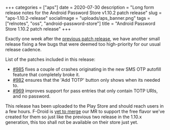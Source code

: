 +++
categories = ["aps"]
date = 2020-07-30
description = "Long form release notes for the Android Password Store v1.10.2 patch release"
slug = "aps-1.10.2-release"
socialImage = "uploads/aps_banner.png"
tags = ["relnotes", "oss", "android-password-store"]
title = "Android Password Store 1.10.2 patch release"
+++

Exactly one week after the [previous patch release](/posts/aps-1.10.1-release), we have another small release fixing a few bugs that were deemed too high-priority for our usual release cadence.

List of the patches included in this release:

- [#985](https://github.com/android-password-store/Android-Password-Store/pull/985) fixes a couple of crashes originating in the new SMS OTP autofill feature that completely broke it.
- [#982](https://github.com/android-password-store/Android-Password-Store/pull/982) ensures that the 'Add TOTP' button only shows when its needed to.
- [#969](https://github.com/android-password-store/Android-Password-Store/pull/969) improves support for pass entries that only contain TOTP URIs, and no password.

This release has been uploaded to the Play Store and should reach users in a few hours. F-Droid is [yet to merge](https://gitlab.com/fdroid/fdroiddata/-/merge_requests/7141) our MR to support the free flavor we've created for them so just like the previous two release in the 1.10.x generation, this too shall not be available on their store just yet.
